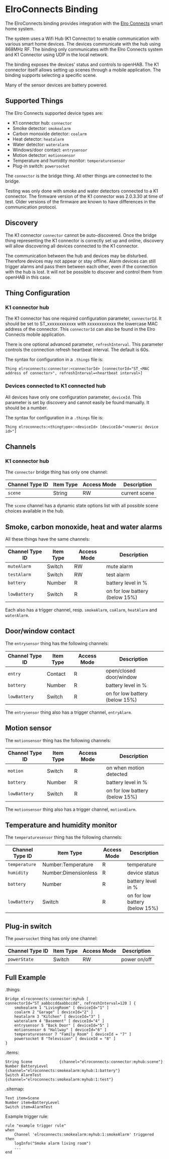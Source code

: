 # ElroConnects Binding

The ElroConnects binding provides integration with the [Elro Connects](https://www.elro.eu/en/smart-home) smart home system.

The system uses a Wifi Hub (K1 Connector) to enable communication with various smart home devices.
The devices communicate with the hub using 868MHz RF.
The binding only communicates with the Elro Connects system and K1 Connector using UDP in the local network.

The binding exposes the devices' status and controls to openHAB.
The K1 connector itself allows setting up scenes through a mobile application.
The binding supports selecting a specific scene.

Many of the sensor devices are battery powered.

## Supported Things

The Elro Connects supported device types are:

* K1 connector hub: `connector`
* Smoke detector: `smokealarm`
* Carbon monoxide detector: `coalarm`
* Heat detector: `heatalarm`
* Water detector: `wateralarm`
* Windows/door contact: `entrysensor`
* Motion detector: `motionsensor`
* Temperature and humidity monitor: `temperaturesensor`
* Plug-in switch: `powersocket`

The `connector` is the bridge thing.
All other things are connected to the bridge.

Testing was only done with smoke and water detectors connected to a K1 connector.
The firmware version of the K1 connector was 2.0.3.30 at time of test.
Older versions of the firmware are known to have differences in the communication protocol.

## Discovery

The K1 connector `connector` cannot be auto-discovered.
Once the bridge thing representing the K1 connector is correctly set up and online, discovery will allow discovering all devices connected to the K1 connector.

The communication between the hub and devices may be disturbed.
Therefore devices may not appear or stay offline.
Alarm devices can still trigger alarms and pass them between each other, even if the connection with the hub is lost.
It will not be possible to discover and control them from openHAB in this case.

## Thing Configuration

### K1 connector hub

The K1 connector has one required configuration parameter, `connectorId`.
It should be set to ST_xxxxxxxxxxxx with xxxxxxxxxxxx the lowercase MAC address of the connector.
This `connectorId` can also be found in the Elro Connects mobile application.
                    
There is one optional advanced parameter, `refreshInterval`.
This parameter controls the connection refresh heartbeat interval.
The default is 60s.

The syntax for configuration in a `.things` file is:

```
Thing elroconnects:connector:<connectorId> [connectorId="ST_<MAC address of connector>", refreshInterval=<heartbeat interval>]
```

### Devices connected to K1 connected hub

All devices have only one configuration parameter, `deviceId`.
This parameter is set by discovery and cannot easily be found manually.
It should be a number.

The syntax for configuration in a `.things` file is:

```
Thing elroconnects:<thingtype>:<deviceId> [deviceId="<numeric device id>"]
```

## Channels

### K1 connector hub

The `connector` bridge thing has only one channel:

| Channel Type ID    | Item Type            | Access Mode | Description                                        |
|--------------------|----------------------|-------------|----------------------------------------------------|
| `scene`            | String               | RW          | current scene                                      |

The `scene` channel has a dynamic state options list with all possible scene choices available in the hub.

## Smoke, carbon monoxide, heat and water alarms

All these things have the same channels:

| Channel Type ID    | Item Type            | Access Mode | Description                                        |
|--------------------|----------------------|-------------|----------------------------------------------------|
| `muteAlarm`        | Switch               | RW          | mute alarm                                         |
| `testAlarm`        | Switch               | RW          | test alarm                                         |
| `battery`          | Number               | R           | battery level in %                                 |
| `lowBattery`       | Switch               | R           | on for low battery (below 15%)                     |

Each also has a trigger channel, resp. `smokeAlarm`, `coAlarm`, `heatAlarm` and `waterAlarm`.

## Door/window contact

The `entrysensor` thing has the following channels:

| Channel Type ID    | Item Type            | Access Mode | Description                                        |
|--------------------|----------------------|-------------|----------------------------------------------------|
| `entry`            | Contact              | R           | open/closed door/window                            |
| `battery`          | Number               | R           | battery level in %                                 |
| `lowBattery`       | Switch               | R           | on for low battery (below 15%)                     |

The `entrysensor` thing also has a trigger channel, `entryAlarm`.

## Motion sensor

The `motionsensor` thing has the following channels:

| Channel Type ID    | Item Type            | Access Mode | Description                                        |
|--------------------|----------------------|-------------|----------------------------------------------------|
| `motion`           | Switch               | R           | on when motion detected                            |
| `battery`          | Number               | R           | battery level in %                                 |
| `lowBattery`       | Switch               | R           | on for low battery (below 15%)                     |

The `motionsensor` thing also has a trigger channel, `motionAlarm`.

## Temperature and humidity monitor

The `temperaturesensor` thing has the following channels:

| Channel Type ID    | Item Type            | Access Mode | Description                                        |
|--------------------|----------------------|-------------|----------------------------------------------------|
| `temperature`      | Number:Temperature   | R           | temperature                                        |
| `humidity`         | Number:Dimensionless | R           | device status                                      |
| `battery`          | Number               | R           | battery level in %                                 |
| `lowBattery`       | Switch               | R           | on for low battery (below 15%)                     |

## Plug-in switch

The `powersocket` thing has only one channel:

| Channel Type ID    | Item Type            | Access Mode | Description                                        |
|--------------------|----------------------|-------------|----------------------------------------------------|
| `powerState`       | Switch               | RW          | power on/off                                       |


## Full Example

.things:

```
Bridge elroconnects:connector:myhub [ connectorId="ST_aabbccddaabbccdd", refreshInterval=120 ] {
    smokealarm 1 "LivingRoom" [ deviceId="1" ]
    coalarm 2 "Garage" [ deviceId="2" ]
    heatalarm 3 "Kitchen" [ deviceId="3" ]
    wateralarm 4 "Basement" [ deviceId="4" ]
    entrysensor 5 "Back Door" [ deviceId="5" ]
    motionsensor 6 "Hallway" [ deviceId="6" ]
    temperaturesensor 7 "Family Room" [ deviceId = "7" ]
    powersocket 8 "Television" [ deviceId = "8" ]
}
```

.items:

```
String Scene            {channel="elroconnects:connector:myhub:scene"}
Number BatteryLevel     {channel="elroconnects:smokealarm:myhub:1:battery"}
Switch AlarmTest        {channel="elroconnects:smokealarm:myhub:1:test"}
```

.sitemap:

```
Text item=Scene
Number item=BatteryLevel
Switch item=AlarmTest
```

Example trigger rule:

```
rule "example trigger rule"
when
    Channel 'elroconnects:smokealarm:myhub:1:smokeAlarm' triggered
then
    logInfo("Smoke alarm living room")
    ...
end
```


